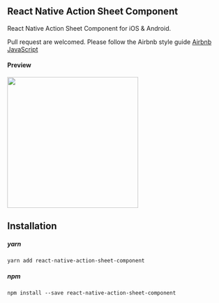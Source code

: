 ## React Native Action Sheet Component
React Native Action Sheet Component for iOS & Android.

Pull request are welcomed. Please follow the Airbnb style guide [Airbnb JavaScript](https://github.com/airbnb/javascript)

#### Preview

<img src="https://raw.githubusercontent.com/jacklam718/react-native-modal-component/master/.github/action-sheet.gif" width="300">


## Installation
##### yarn
`yarn add react-native-action-sheet-component`
##### npm
`npm install --save react-native-action-sheet-component`
